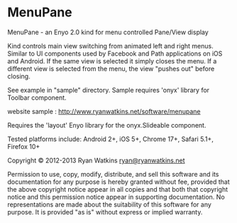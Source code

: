 MenuPane
========

MenuPane - an Enyo 2.0 kind for menu controlled Pane/View display

Kind controls main view switching from animated left and right menus.  Similar to UI components used by Facebook and Path applications on iOS and Android.  If the same view is selected it simply closes the menu.  If a different view is selected from the menu, the view "pushes out" before closing.

See example in "sample" directory.  Sample requires 'onyx' library for Toolbar component.


website sample : http://www.ryanwatkins.net/software/menupane

Requires the 'layout' Enyo library for the onyx.Slideable component.

Tested platforms include: Android 2+, iOS 5+, Chrome 17+, Safari 5.1+, Firefox 10+


Copyright © 2012-2013 Ryan Watkins <ryan@ryanwatkins.net>

Permission to use, copy, modify, distribute, and sell this software and its documentation for any purpose is hereby granted without fee, provided that the above copyright notice appear in all copies and that both that copyright notice and this permission notice appear in supporting documentation. No representations are made about the suitability of this software for any purpose. It is provided "as is" without express or implied warranty.
